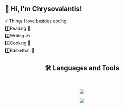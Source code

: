 <!-- Level 1: Simple bio and stats -->

<h2> 👋 Hi, I'm Chrysovalantis! </h2>

⚡ Things I love besides coding:<br>
1️⃣Reading 📖 <br>
2️⃣Writing ✍<br>
3️⃣Cooking 🍳<br>
4️⃣Basketball 🏀 

<h2 align="center">🛠 Languages and Tools </h2>
<br/>
<p align="center">
  <a href="https://skillicons.dev">
    <img src="https://skillicons.dev/icons?i=git,py,html,css,r,linkedin,instagram,gmail,bootstrap" />
  </a>
</p>
<p align="center">
  <a href="https://skillicons.dev">
    <img src="https://skillicons.dev/icons?i=github,postgres,mysql,vscode,java,visualstudio,idea,cs,apple" />
  </a>
</p>


